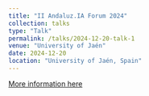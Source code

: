 ```yaml
---
title: "II Andaluz.IA Forum 2024"
collection: talks
type: "Talk"
permalink: /talks/2024-12-20-talk-1
venue: "University of Jaén"
date: 2024-12-20
location: "University of Jaén, Spain"
---
```


[More information here](https://sites.google.com/view/andaluzia/home)

